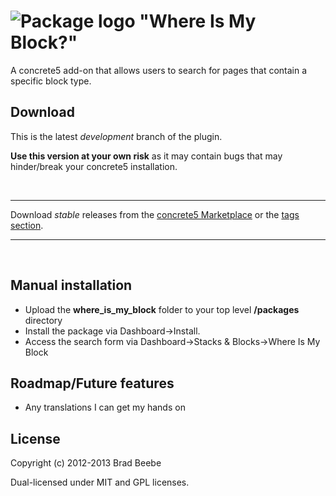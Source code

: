 ![Package logo](https://raw.github.com/beebs93/c5-where_is_my_block/master/where_is_my_block/icon.png)
"Where Is My Block?"
====================
A concrete5 add-on that allows users to search for pages that contain a specific block type.

Download
--------
This is the latest <em>development</em> branch of the plugin.

<strong>Use this version at your own risk</strong> as it may contain bugs that may hinder/break your concrete5 installation.

&nbsp;

-----

Download <em>stable</em> releases from the [concrete5 Marketplace](http://www.concrete5.org/marketplace/addons/where-is-my-block/) or the [tags section](https://github.com/beebs93/c5-where_is_my_block/tags).

-----

&nbsp;

Manual installation
------------
- Upload the <strong>where_is_my_block</strong> folder to your top level <strong>/packages</strong> directory
- Install the package via Dashboard&rarr;Install.
- Access the search form via Dashboard&rarr;Stacks &amp; Blocks&rarr;Where Is My Block

Roadmap/Future features
-------
- Any translations I can get my hands on

License
-------
Copyright (c) 2012-2013 Brad Beebe

Dual-licensed under MIT and GPL licenses.
